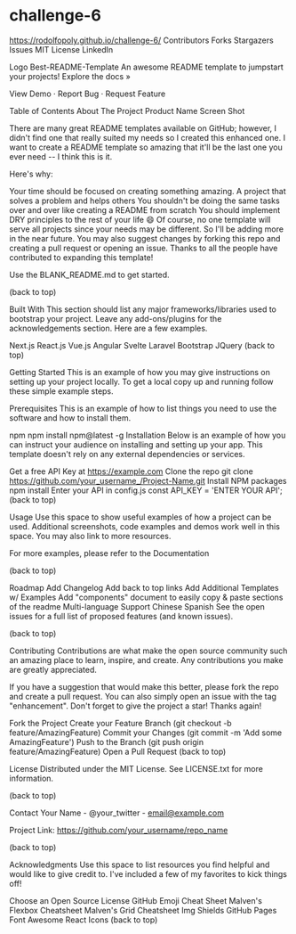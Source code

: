# challenge-6
https://rodolfopoly.github.io/challenge-6/
Contributors Forks Stargazers Issues MIT License LinkedIn


Logo
Best-README-Template
An awesome README template to jumpstart your projects!
Explore the docs »

View Demo · Report Bug · Request Feature

Table of Contents
About The Project
Product Name Screen Shot

There are many great README templates available on GitHub; however, I didn't find one that really suited my needs so I created this enhanced one. I want to create a README template so amazing that it'll be the last one you ever need -- I think this is it.

Here's why:

Your time should be focused on creating something amazing. A project that solves a problem and helps others
You shouldn't be doing the same tasks over and over like creating a README from scratch
You should implement DRY principles to the rest of your life 😄
Of course, no one template will serve all projects since your needs may be different. So I'll be adding more in the near future. You may also suggest changes by forking this repo and creating a pull request or opening an issue. Thanks to all the people have contributed to expanding this template!

Use the BLANK_README.md to get started.

(back to top)

Built With
This section should list any major frameworks/libraries used to bootstrap your project. Leave any add-ons/plugins for the acknowledgements section. Here are a few examples.

Next.js
React.js
Vue.js
Angular
Svelte
Laravel
Bootstrap
JQuery
(back to top)

Getting Started
This is an example of how you may give instructions on setting up your project locally. To get a local copy up and running follow these simple example steps.

Prerequisites
This is an example of how to list things you need to use the software and how to install them.

npm
npm install npm@latest -g
Installation
Below is an example of how you can instruct your audience on installing and setting up your app. This template doesn't rely on any external dependencies or services.

Get a free API Key at https://example.com
Clone the repo
git clone https://github.com/your_username_/Project-Name.git
Install NPM packages
npm install
Enter your API in config.js
const API_KEY = 'ENTER YOUR API';
(back to top)

Usage
Use this space to show useful examples of how a project can be used. Additional screenshots, code examples and demos work well in this space. You may also link to more resources.

For more examples, please refer to the Documentation

(back to top)

Roadmap
 Add Changelog
 Add back to top links
 Add Additional Templates w/ Examples
 Add "components" document to easily copy & paste sections of the readme
 Multi-language Support
 Chinese
 Spanish
See the open issues for a full list of proposed features (and known issues).

(back to top)

Contributing
Contributions are what make the open source community such an amazing place to learn, inspire, and create. Any contributions you make are greatly appreciated.

If you have a suggestion that would make this better, please fork the repo and create a pull request. You can also simply open an issue with the tag "enhancement". Don't forget to give the project a star! Thanks again!

Fork the Project
Create your Feature Branch (git checkout -b feature/AmazingFeature)
Commit your Changes (git commit -m 'Add some AmazingFeature')
Push to the Branch (git push origin feature/AmazingFeature)
Open a Pull Request
(back to top)

License
Distributed under the MIT License. See LICENSE.txt for more information.

(back to top)

Contact
Your Name - @your_twitter - email@example.com

Project Link: https://github.com/your_username/repo_name

(back to top)

Acknowledgments
Use this space to list resources you find helpful and would like to give credit to. I've included a few of my favorites to kick things off!

Choose an Open Source License
GitHub Emoji Cheat Sheet
Malven's Flexbox Cheatsheet
Malven's Grid Cheatsheet
Img Shields
GitHub Pages
Font Awesome
React Icons
(back to top)
